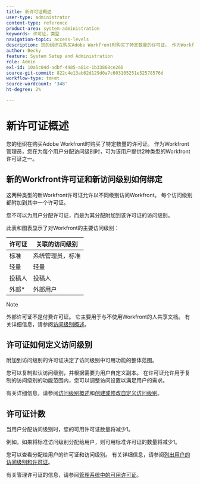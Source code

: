 ```yaml
---
title: 新许可证概述
user-type: administrator
content-type: reference
product-area: system-administration
keywords: 许可证，类型
navigation-topic: access-levels
description: 您的组织在购买Adobe Workfront时购买了特定数量的许可证。 作为Workfront管理员，您在为每个用户分配访问级别时，可为该用户提供3种类型的新Workfront许可证之一。
author: Becky
feature: System Setup and Administration
role: Admin
exl-id: 10a5c04d-adbf-4985-a81c-1b33868ce260
source-git-commit: 822c4e13ab62d129d0a7c603105251e52578576d
workflow-type: tm+mt
source-wordcount: '348'
ht-degree: 2%

---
```


# 新许可证概述

<!-- Audited: 12/2023 -->

您的组织在购买Adobe Workfront时购买了特定数量的许可证。 作为Workfront管理员，您在为每个用户分配访问级别时，可为该用户提供2种类型的Workfront许可证之一。

## 新的Workfront许可证和新访问级别如何绑定

这两种类型的新Workfront许可证允许以不同级别访问Workfront。 每个访问级别都附加到其中一个许可证。

您不可以为用户分配许可证，而是为其分配附加到该许可证的访问级别。

此表和图表显示了对Workfront的主要访问级别：

| 许可证 | 关联的访问级别 |
|--- |--- |
| 标准 | 系统管理员，标准 |
| 轻量 | 轻量 |
| 投稿人 | 投稿人 |
| 外部* | 外部用户 |

>[!NOTE]
>
>外部许可证不是付费许可证。 它主要用于与不使用Workfront的人共享文档。 有关详细信息，请参阅[访问级别概述](/help/quicksilver/administration-and-setup/add-users/how-access-levels-work/access-level-overview.md)。

## 许可证如何定义访问级别

附加到访问级别的许可证决定了访问级别中可用功能的整体范围。

您可以复制默认访问级别，并根据需要为用户自定义副本。 在许可证允许用于复制的访问级别的功能范围内，您可以调整访问设置以满足用户的需求。

有关详细信息，请参阅[访问级别概述](/help/quicksilver/administration-and-setup/add-users/how-access-levels-work/access-level-overview.md)和[创建或修改自定义访问级别](/help/quicksilver/administration-and-setup/add-users/configure-and-grant-access/create-modify-access-levels.md)。

## 许可证计数

当用户分配访问级别时，您的可用许可证数量将减少1。

例如，如果将标准访问级别分配给用户，则可用标准许可证的数量将减少1。

您可以查看分配给用户的许可证和访问级别。 有关详细信息，请参阅[列出用户的访问级别和许可证](../../../administration-and-setup/add-users/access-levels-and-object-permissions/list-access-levels-and-licenses-for-your-users.md)。

有关管理许可证的信息，请参阅[管理系统中的可用许可证](../../../administration-and-setup/get-started-wf-administration/manage-available-licenses-in-your-system.md)。
